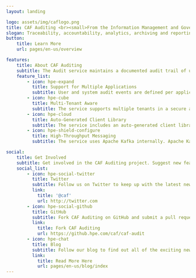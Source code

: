 ```yaml
---
layout: landing

logo: assets/img/caflogo.png
title: CAF Auditing <br><small>From the Information Management and Governance Research and Development Team at Hewlett Packard Enterprise</small>
slogan: Traceability, accountability, analytics, archiving and reporting of application tenant events.
button:
    title: Learn More
    url: pages/en-us/overview

features:
    title: About CAF Auditing
    subtitle: The Audit service maintains a documented audit trail of user and system activity in a centralized database. The benefits of using the Audit service include traceability and accountability, but the audit records can also be used for analytical, archiving and reporting purposes.
    feature_list:
        - icon: hpe-expand
          title: Support for Multiple Applications
          subtitle: User and system audit events are defined per application. The Audit service offers an easy and user-friendly way to register these events using the Audit Management web service API.
        - icon: hpe-cube
          title: Multi-Tenant Aware
          subtitle: The service supports multiple tenants in a secure and scalable way. These tenants are registered using the Audit Management web service API. Multi-tenancy support also facilitates audit reporting on a per tenant basis.
        - icon: hpe-cloud
          title: Auto-Generated Client Library
          subtitle: The service includes an auto-generated client library for type safety. This client library also makes it easier to send user and system audit events to the messaging system.
        - icon: hpe-shield-configure
          title: High-Throughput Messaging
          subtitle: The service uses Apache Kafka internally. Apache Kafka’s high-throughput distributed messaging system is designed to be fast.

social:
    title: Get Involved
    subtitle: Get involved in the CAF Auditing project. Suggest new features, report issues or take part in development.
    social_list:
        - icon: hpe-social-twitter
          title: Twitter
          subtitle: Follow us on Twitter to keep up with the latest news and updates from the team or to get in touch with us!
          link:
            title: '@caf'
            url: http://twitter.com
        - icon: hpe-social-github
          title: GitHub
          subtitle: Fork CAF Auditing on GitHub and submit a pull request to help contribute to the project! Or if you have discovered an issue, report it to us.
          link:
            title: Fork CAF Auditing
            url: https://github.hpe.com/caf/caf-audit
        - icon: hpe-chat
          title: Blog
          subtitle: Follow our blog to find out all of the exciting news and announcements regarding CAF Auditing.
          link:
            title: Read More Here
            url: pages/en-us/blog/index
---
```

